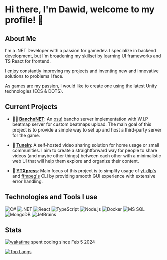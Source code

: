 # Hi there, I'm Dawid, welcome to my profile! 👋

<!-- <a href="" target="_blank"><img align="center" src="https://raw.githubusercontent.com/gauravghongde/social-icons/master/SVG/Color/LinkedIN.svg" alt="dawid-dziuba-in" height="30" width="40" /><a> -->


## About Me

I'm a .NET Developer with a passion for gamedev. I specialize in backend development, but I'm broadening my skillset by learning UI frameworks and TS React for frontend.

I enjoy constantly improving my projects and inventing new and innovative solutions to problems I face.

As games are my passion, I would like to create one using the latest Unity technologies (ECS & DOTS).

## Current Projects
- **🌟🌟 [BanchoNET](https://github.com/NovemoG/BanchoNET)**: An [osu!](https://osu.ppy.sh/) bancho server implementation with W.I.P beatmap server for custom beatmaps upload. The main goal of this project is to provide a simple way to set up and host a third-party server for the game.
  
- **🌟 [TuneIn](https://github.com/NovemoG/TuneIn)**: A self-hosted video sharing solution for home usage or small communities. I aim to create a straightforward way for people to share videos (and maybe other things) between each other with a minimalistic web UI that will help them explore and organize their content.
  
- **🌟 [YTXpress](https://github.com/Cossinus/YouTubeDownloaderGUI)**: Main focus of this project is to simplify usage of [yt-dlp's](https://github.com/yt-dlp/yt-dlp) and [ffmpeg's](https://www.ffmpeg.org/) CLI by providing smooth GUI experience with extensive error handling.

## Technologies and Tools I use
![C#](https://img.shields.io/badge/-C%23-black?style=flat-square&logo=c-sharp)
![.NET](https://img.shields.io/badge/-.NET-black?style=flat-square&logo=dot-net)
![React](https://img.shields.io/badge/-React-black?style=flat-square&logo=react)
![TypeScript](https://img.shields.io/badge/-TypeScript-black?style=flat-square&logo=typescript)
![Node.js](https://img.shields.io/badge/-Node.js-black?style=flat-square&logo=node.js)
![Docker](https://img.shields.io/badge/-Docker-black?style=flat-square&logo=docker)
![MS SQL](https://img.shields.io/badge/-MS%20SQL-black?style=flat-square&logo=microsoft-sql-server)
![MongoDB](https://img.shields.io/badge/-MongoDB-black?style=flat-square&logo=mongodb)
![JetBrains](https://img.shields.io/badge/-JetBrains-black?style=flat-square&logo=jetbrains)

## Stats
[![wakatime](https://wakatime.com/badge/user/018d7710-de7e-4534-b379-54148ae7d092.svg)](https://wakatime.com/@Cossin) spent coding since Feb 5 2024
<br/>

[![Top Langs](https://github-readme-stats.vercel.app/api/top-langs/?username=cossinus&theme=tokyonight)](https://github.com/anuraghazra/github-readme-stats)
